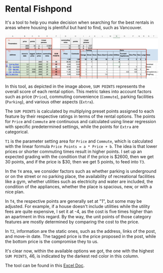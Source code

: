 # Rental Fishpond

It's a tool to help you make decision  when searching for the best rentals in areas where housing is plentiful but hard to find, such as Vancouver.


![](./description.jpg)

In this tool, as depicted in the image above, `SUM POINTS` represents the overall score of each rental option. This metric takes into account factors such as price (`Price`), commuting convenience (`Commute`), parking facilities (`Parking`), and various other aspects (`Extra`).

The `SUM POINTS` is calculated by multiplying preset points assigned to each feature by their respective ratings in terms of the rental options. The points for `Price` and `Commute` are continuous and calculated using linear regression  with specific predetermined settings, while the points for `Extra` are categorical. 


`T1` is the parameter setting area for `Price` and `Commute`, which is calculated with the linear formula `Price Points = a * Price + b`. The idea is that  lower prices or shorter commuting times result in higher points. I set up an expected grading with the condition that if the price is $2600, then we get 30 points, and if the price is $30, then we get 5 points, to feed into `T3`.

In the `T4` area, we consider factors such as whether parking is underground or on the street or no parking place, the availability of recreational facilities like a gym, whether utilities such as electricity and water are included, the condition of the appliances, whether the place is spacious, new, or with a nice plan.

In `T4`,  the respective points are generally set at "1", but some may be adjusted. For example, if a house doesn't include utilities while the utility fees are quite expensive, I set it at -4, as the cost is five times higher than an apartment in this regard. By the way, the unit points of those category features are mostly determined by comparing the cost to the price.

In `T2`, information are the static ones, such as the address, links of the post, and move-in date. The tagged price is the price proposed in the post, while the bottom price is the compromise they to us.

It's clear now, within the available options we got, the one with the highest `SUM POINTS`, 46, is indicated by the darkest red color in this column.

The tool can be found in this [Excel Doc](./Rental%20Fishpond.xlsx).